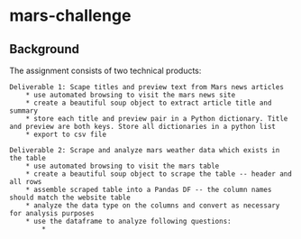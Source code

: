 # mars-challenge

## Background
The assignment consists of two technical products:
    
    Deliverable 1: Scape titles and preview text from Mars news articles
        * use automated browsing to visit the mars news site
        * create a beautiful soup object to extract article title and summary
        * store each title and preview pair in a Python dictionary. Title and preview are both keys. Store all dictionaries in a python list
        * export to csv file
    
    Deliverable 2: Scrape and analyze mars weather data which exists in the table
        * use automated browsing to visit the mars table
        * create a beautiful soup object to scrape the table -- header and all rows
        * assemble scraped table into a Pandas DF -- the column names should match the website table
        * analyze the data type on the columns and convert as necessary for analysis purposes
        * use the dataframe to analyze following questions:
            * 